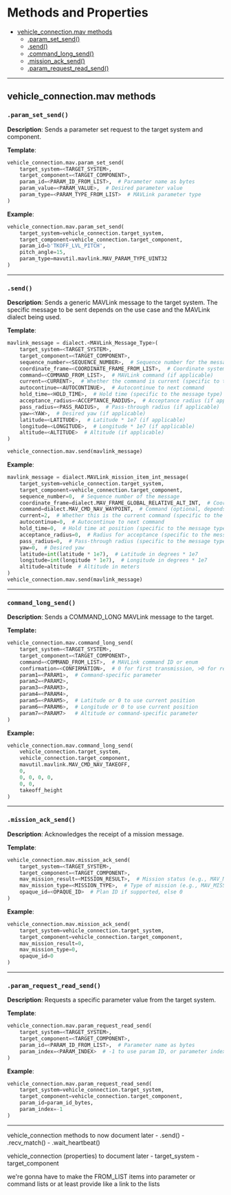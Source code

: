 # Methods and Properties

- [vehicle_connection.mav methods](#methods)
  - [.param_set_send()](#param_set_send)
  - [.send()](#send)
  - [.command_long_send()](#command_long_send)
  - [.mission_ack_send()](#mission_ack_send)
  - [.param_request_read_send()](#param_request_read_send)

---

## vehicle_connection.mav methods

### `.param_set_send()`

**Description**: Sends a parameter set request to the target system and component.

**Template**:
```python
vehicle_connection.mav.param_set_send(
    target_system=<TARGET_SYSTEM>,
    target_component=<TARGET_COMPONENT>,
    param_id=<PARAM_ID_FROM_LIST>,  # Parameter name as bytes
    param_value=<PARAM_VALUE>,  # Desired parameter value
    param_type=<PARAM_TYPE_FROM_LIST>  # MAVLink parameter type
)
```
**Example**:
```python
vehicle_connection.mav.param_set_send(
    target_system=vehicle_connection.target_system,
    target_component=vehicle_connection.target_component,
    param_id=b'TKOFF_LVL_PITCH',
    pitch_angle=15,
    param_type=mavutil.mavlink.MAV_PARAM_TYPE_UINT32
)
```
---
### `.send()`
**Description**: Sends a generic MAVLink message to the target system. The specific message to be sent depends on the use case and the MAVLink dialect being used.

**Template**:

```python
mavlink_message = dialect.<MAVLink_Message_Type>(
    target_system=<TARGET_SYSTEM>,
    target_component=<TARGET_COMPONENT>,
    sequence_number=<SEQUENCE_NUMBER>,  # Sequence number for the message
    coordinate_frame=<COORDINATE_FRAME_FROM_LIST>,  # Coordinate system (if applicable)
    command=<COMMAND_FROM_LIST>,  # MAVLink command (if applicable)
    current=<CURRENT>,  # Whether the command is current (specific to the message type)
    autocontinue=<AUTOCONTINUE>,  # Autocontinue to next command
    hold_time=<HOLD_TIME>,  # Hold time (specific to the message type)
    acceptance_radius=<ACCEPTANCE_RADIUS>,  # Acceptance radius (if applicable)
    pass_radius=<PASS_RADIUS>,  # Pass-through radius (if applicable)
    yaw=<YAW>,  # Desired yaw (if applicable)
    latitude=<LATITUDE>,  # Latitude * 1e7 (if applicable)
    longitude=<LONGITUDE>,  # Longitude * 1e7 (if applicable)
    altitude=<ALTITUDE>  # Altitude (if applicable)
)

vehicle_connection.mav.send(mavlink_message)
```

**Example**:

```python
mavlink_message = dialect.MAVLink_mission_item_int_message(
    target_system=vehicle_connection.target_system,
    target_component=vehicle_connection.target_component,
    sequence_number=0,  # Sequence number of the message
    coordinate_frame=dialect.MAV_FRAME_GLOBAL_RELATIVE_ALT_INT,  # Coordinate frame
    command=dialect.MAV_CMD_NAV_WAYPOINT,  # Command (optional, depends on use case)
    current=2,  # Whether this is the current command (specific to the message type)
    autocontinue=0,  # Autocontinue to next command
    hold_time=0,  # Hold time at position (specific to the message type)
    acceptance_radius=0,  # Radius for acceptance (specific to the message type)
    pass_radius=0,  # Pass-through radius (specific to the message type)
    yaw=0,  # Desired yaw
    latitude=int(latitude * 1e7),  # Latitude in degrees * 1e7
    longitude=int(longitude * 1e7),  # Longitude in degrees * 1e7
    altitude=altitude  # Altitude in meters
)
vehicle_connection.mav.send(mavlink_message)
```

---
### `command_long_send()`
**Description**: Sends a COMMAND_LONG MAVLink message to the target.

**Template:**

```python
vehicle_connection.mav.command_long_send(
    target_system=<TARGET_SYSTEM>,
    target_component=<TARGET_COMPONENT>,
    command=<COMMAND_FROM_LIST>,  # MAVLink command ID or enum
    confirmation=<CONFIRMATION>,  # 0 for first transmission, >0 for retries
    param1=<PARAM1>,  # Command-specific parameter
    param2=<PARAM2>,
    param3=<PARAM3>,
    param4=<PARAM4>,
    param5=<PARAM5>,  # Latitude or 0 to use current position
    param6=<PARAM6>,  # Longitude or 0 to use current position
    param7=<PARAM7>   # Altitude or command-specific parameter
)
```
**Example:**

```python
vehicle_connection.mav.command_long_send(
    vehicle_connection.target_system,
    vehicle_connection.target_component,
    mavutil.mavlink.MAV_CMD_NAV_TAKEOFF,
    0,
    0, 0, 0, 0,
    0, 0,
    takeoff_height
)
```
---
### `.mission_ack_send()`
**Description**: Acknowledges the receipt of a mission message.

**Template**:

```python
vehicle_connection.mav.mission_ack_send(
    target_system=<TARGET_SYSTEM>,
    target_component=<TARGET_COMPONENT>,
    mav_mission_result=<MISSION_RESULT>,  # Mission status (e.g., MAV_MISSION_ACCEPTED)
    mav_mission_type=<MISSION_TYPE>,  # Type of mission (e.g., MAV_MISSION_TYPE_MISSION)
    opaque_id=<OPAQUE_ID>  # Plan ID if supported, else 0
)
```
**Example**:

```python
vehicle_connection.mav.mission_ack_send(
    target_system=vehicle_connection.target_system,
    target_component=vehicle_connection.target_component,
    mav_mission_result=0,
    mav_mission_type=0,
    opaque_id=0
)
```
---
### `.param_request_read_send()`
**Description**: Requests a specific parameter value from the target system.

**Template**:

```python
vehicle_connection.mav.param_request_read_send(
    target_system=<TARGET_SYSTEM>,
    target_component=<TARGET_COMPONENT>,
    param_id=<PARAM_ID_FROM_LIST>,  # Parameter name as bytes
    param_index=<PARAM_INDEX>  # -1 to use param ID, or parameter index
)
```
**Example**:

```python
vehicle_connection.mav.param_request_read_send(
    target_system=vehicle_connection.target_system,
    target_component=vehicle_connection.target_component,
    param_id=param_id_bytes,
    param_index=-1
)
```
---

vehicle_connection methods to now document later
    - .send()
    - .recv_match()
    - .wait_heartbeat()

vehicle_connection (properties) to document later
    - target_system
    - target_component

we're gonna have to make the FROM_LIST items into parameter or command lists
or at least provide like a link to the lists

